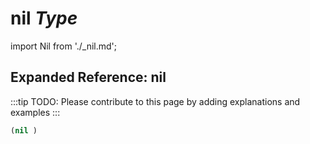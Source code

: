 # **nil** *Type*

import Nil from './_nil.md';

<Nil />

## Expanded Reference: nil

:::tip
TODO: Please contribute to this page by adding explanations and examples
:::

```lisp
(nil )
```

